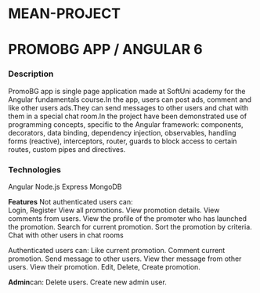 # MEAN-PROJECT
<h1>PROMOBG APP / ANGULAR 6</h1>

<h3>Description</h3>
PromoBG app is single page application made at SoftUni academy for the Angular fundamentals course.In the app, users can post ads, comment and like other users ads.They can send messages to other users and chat with them in a special chat room.In the project have been demonstrated use of programming concepts, specific to the Angular framework: components, decorators,
data binding, dependency injection, observables, handling forms (reactive),
interceptors, router, guards to block access to certain routes, custom pipes and directives.

<h3>Technologies</h3>
Angular
Node.js
Express
MongoDB



<strong>Features</strong>
Not authenticated users can:
<br>
Login, Register
View all promotions.
View promotion details.
View comments from users.
View the profile of the promoter who has launched the promotion.
Search for current promotion.
Sort the promotion by criteria.
Chat with other users in chat rooms


Authenticated users can:
Like current promotion.
Comment current promotion.
Send message to other users.
View ther message from other users.
View their promotion.
Edit, Delete, Create promotion.

<strong>Admin</strong>can: 
Delete users.
Create new admin user.
